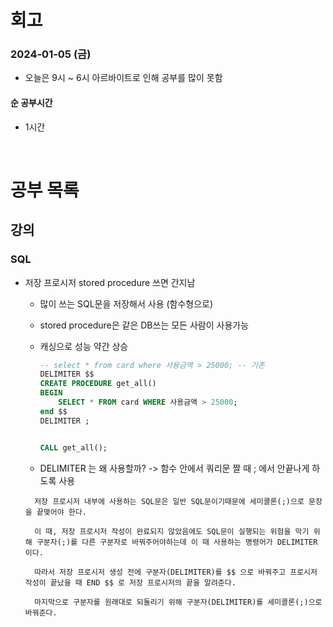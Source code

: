 # 회고

### 2024-01-05 (금)

- 오늘은 9시 ~ 6시 아르바이트로 인해 공부를 많이 못함

#### 순 공부시간

- 1시간

<br>

# 공부 목록

## 강의

### SQL

- 저장 프로시저 stored procedure 쓰면 간지남

  - 많이 쓰는 SQL문을 저장해서 사용 (함수형으로)
  - stored procedure은 같은 DB쓰는 모든 사람이 사용가능
  - 캐싱으로 성능 약간 상승

    ```SQL
    -- select * from card where 사용금액 > 25000; -- 기존
    DELIMITER $$
    CREATE PROCEDURE get_all()
    BEGIN
        SELECT * FROM card WHERE 사용금액 > 25000;
    end $$
    DELIMITER ;


    CALL get_all();
    ```

  - DELIMITER 는 왜 사용할까? -> 함수 안에서 쿼리문 짤 때 ; 에서 안끝나게 하도록 사용

  ```text
    저장 프로시저 내부에 사용하는 SQL문은 일반 SQL문이기때문에 세미콜론(;)으로 문장을 끝맺어야 한다.

    이 때, 저장 프로시저 작성이 완료되지 않았음에도 SQL문이 실행되는 위험을 막기 위해 구분자(;)를 다른 구분자로 바꿔주어야하는데 이 때 사용하는 명령어가 DELIMITER 이다.

    따라서 저장 프로시저 생성 전에 구분자(DELIMITER)를 $$ 으로 바꿔주고 프로시저 작성이 끝났을 때 END $$ 로 저장 프로시저의 끝을 알려준다.

    마지막으로 구분자를 원래대로 되돌리기 위해 구분자(DELIMITER)를 세미콜론(;)으로 바꿔준다.
  ```
